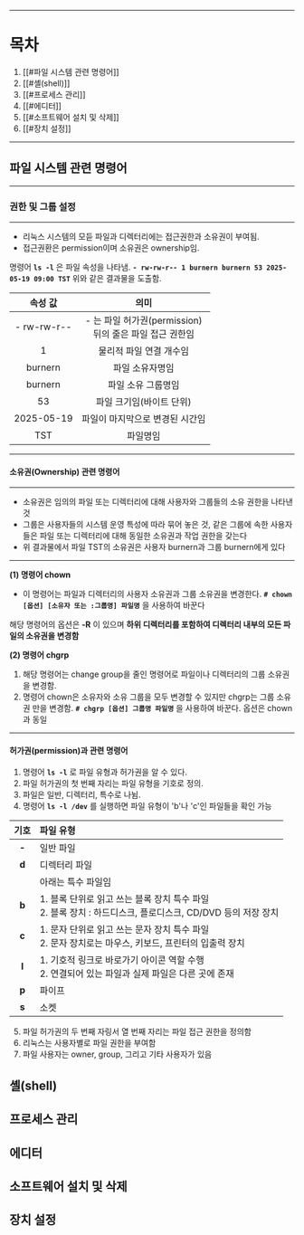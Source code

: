 
---
# 목차
1. [[#파일 시스템 관련 명령어]]
2. [[#셸(shell)]]
3. [[#프로세스 관리]]
4. [[#에디터]]
5. [[#소프트웨어 설치 및 삭제]]
6. [[#장치 설정]]
---
## 파일 시스템 관련 명령어
---
### 권한 및 그룹 설정
---
- 리눅스 시스템의 모듣 파일과 디렉터리에는 접근권한과 소유권이 부여됨.
- 접근권환은 permission이며 소유권은 ownership임.

명령어 **`ls -l`** 은 파일 속성을 나타냄.
**`- rw-rw-r-- 1 burnern burnern 53 2025-05-19 09:00 TST`**
위와 같은 결과물을 도출함.

|    속성 값     |                    의미                     |
| :---------: | :---------------------------------------: |
| - rw-rw-r-- | - 는 파일 허가권(permission)<br>뒤의 줄은 파일 접근 권한임 |
|      1      |               물리적 파일 연결 개수임               |
|   burnern   |                 파일 소유자명임                  |
|   burnern   |                파일 소유 그룹명임                 |
|     53      |              파일 크기임(바이트 단위)               |
| 2025-05-19  |             파일이 마지막으로 변경된 시간임             |
|     TST     |                   파일명임                    |

---
#### 소유권(Ownership) 관련 명령어
---
- 소유권은 임의의 파일 또는 디렉터리에 대해 사용자와 그룹들의 소유 권한을 나타낸 것 
- 그룹은 사용자들의 시스템 운영 특성에 따라 묶어 놓은 것, 같은 그룹에 속한 사용자들은 파일 또는 디렉터리에 대해 동일한 소유권과 작업 권한을 갖는다
- 위 결과물에서 파일 TST의 소유권은 사용자 burnern과 그룹 burnern에게 있다
---
**(1) 명령어 chown**
- 이 명령어는 파일과 디렉터리의 사용자 소유권과 그룹 소유권을 변경한다.
**`# chown [옵션] [소유자 또는 :그룹명] 파일명`** 을 사용하여 바꾼다

해당 명령어의 옵션은 **-R** 이 있으며 **하위 디렉터리를 포함하여 디렉터리 내부의 모든 파일의 소유권을 변경함**

**(2) 명령어 chgrp**
1. 해당 명령어는 change group을 줄인 명령어로 파일이나 디렉터리의 그룹 소유권을 변경함.
2. 명령어 chown은 소유자와 소유 그룹을 모두 변경할 수 있지만 chgrp는 그룹 소유권 만을 변경함.
**`# chgrp [옵션] 그룹명 파일명`** 을 사용하여 바꾼다. 옵션은 chown과 동일
---
#### 허가권(permission)과 관련 명령어
1. 명령어 **`ls -l`** 로 파일 유형과 허가권을 알 수 있다.
2. 파일 허가권의 첫 번째 자리는 파일 유형을 기호로 정의.
3. 파일은 일반, 디렉터리, 특수로 나뉨.
4. 명령어 **`ls -l /dev`** 를 실행하면 파일 유형이 'b'나 'c'인 파일들을 확인 가능

| **기호** | **파일 유형**                                                                |
| :----: | :----------------------------------------------------------------------- |
| **-**  | 일반 파일                                                                    |
| **d**  | 디렉터리 파일                                                                  |
|        | 아래는 특수 파일임                                                               |
| **b**  | 1. 블록 단위로 읽고 쓰는 블록 장치 특수 파일 <br>2. 블록 장치 : 하드디스크, 플로디스크, CD/DVD 등의 저장 장치 |
| **c**  | 1. 문자 단위로 읽고 쓰는 문자 장치 특수 파일<br>2. 문자 장치로는 마우스, 키보드, 프린터의 입출력 장치          |
| **l**  | 1. 기호적 링크로 바로가기 아이콘 역할 수행<br>2. 연결되어 있는 파일과 실제 파일은 다른 곳에 존재              |
| **p**  | 파이프                                                                      |
| **s**  | 소켓                                                                       |
5. 파일 허가권의 두 번째 자링서 열 번째 자리는 파일 접근 권한을 정의함
6. 리눅스는 사용자별로 파일 권한을 부여함
7. 파일 사용자는 owner, group, 그리고 기타 사용자가 있음
## 셸(shell)

## 프로세스 관리

## 에디터

## 소프트웨어 설치 및 삭제

## 장치 설정
